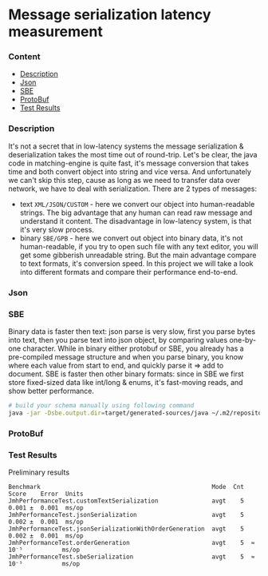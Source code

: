 # Message serialization latency measurement

### Content
* [Description](#description)
* [Json](#json)
* [SBE](#sbe)
* [ProtoBuf](#protobuf)
* [Test Results](#test-results)

### Description
It's not a secret that in low-latency systems the message serialization & deserialization takes the most time out of round-trip. Let's be clear, the java code in matching-engine is quite fast, it's message conversion that takes time and both convert object into string and vice versa. And unfortunately we can't skip this step, cause as long as we need to transfer data over network, we have to deal with serialization.
There are 2 types of messages:
* text `XML/JSON/CUSTOM` - here we convert our object into human-readable strings. The big advantage that any human can read raw message and understand it content. The disadvantage in low-latency system, is that it's very slow process.
* binary `SBE/GPB` - here we convert out object into binary data, it's not human-readable, if you try to open such file with any text editor, you will get some gibberish unreadable string. But the main advantage compare to text formats, it's conversion speed. In this project we will take a look into different formats and compare their performance end-to-end.

### Json


### SBE
Binary data is faster then text: json parse is very slow, first you parse bytes into text, then you parse text into json object, by comparing values one-by-one character. While in binary either protobuf or SBE, you already has a pre-compiled message structure and when you parse binary, you know where each value from start to end, and quickly parse it => add to document.
SBE is faster then other binary formats: since in SBE we first store fixed-sized data like int/long & enums, it's fast-moving reads, and show better performance.
```bash
# build your schema manually using following command
java -jar -Dsbe.output.dir=target/generated-sources/java ~/.m2/repository/uk/co/real-logic/sbe-all/1.30.0/sbe-all-1.30.0.jar src/main/resources/sbe-schema.xml 
```

### ProtoBuf

### Test Results
Preliminary results
```
Benchmark                                                Mode  Cnt   Score    Error  Units
JmhPerformanceTest.customTextSerialization               avgt    5   0.001 ±  0.001  ms/op
JmhPerformanceTest.jsonSerialization                     avgt    5   0.002 ±  0.001  ms/op
JmhPerformanceTest.jsonSerializationWithOrderGeneration  avgt    5   0.002 ±  0.001  ms/op
JmhPerformanceTest.orderGeneration                       avgt    5  ≈ 10⁻⁵           ms/op
JmhPerformanceTest.sbeSerialization                      avgt    5  ≈ 10⁻⁵           ms/op
```